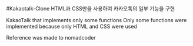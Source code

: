 #Kakaotalk-Clone
HTML과 CSS만을 사용하여 카카오톡의 일부 기능을 구현

KakaoTalk that implements only some functions
Only some functions were implemented because only HTML and CSS were used

Reference was made to nomadcoder
